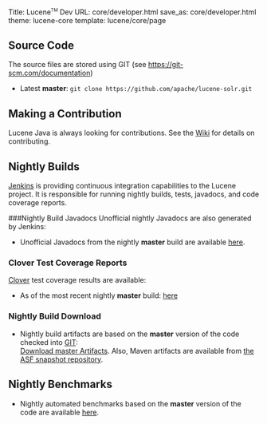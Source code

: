 Title: Lucene<span style="vertical-align: super; font-size: xx-small">TM</span> Dev
URL: core/developer.html
save_as: core/developer.html
theme: lucene-core
template: lucene/core/page

## Source Code
The source files are stored using GIT (see https://git-scm.com/documentation)

- Latest **master**:
`git clone https://github.com/apache/lucene-solr.git`

## Making a Contribution
Lucene Java is always looking for contributions. See the [Wiki][1] for details on contributing.

## Nightly Builds

[Jenkins][2] is providing continuous integration capabilities to the Lucene project.
It is responsible for running nightly builds, tests, javadocs, and code coverage reports.

###Nightly Build Javadocs
Unofficial nightly Javadocs are also generated by Jenkins:

- Unofficial Javadocs from the nightly **master** build are available [here][3].


### Clover Test Coverage Reports
[Clover][4] test coverage results are available:

- As of the most recent nightly **master** build: [here][5]


### Nightly Build Download

- Nightly build artifacts are based on the **master** version of the code checked into [GIT][6]: <br/>
  [Download master Artifacts][7]. Also, Maven artifacts are available from [the ASF snapshot repository][8].

## Nightly Benchmarks

- Nightly automated benchmarks based on the **master** version of the code are available [here][9].

[1]: https://cwiki.apache.org/confluence/display/LUCENE/HowToContribute
[2]: http://jenkins-ci.org/
[3]: https://builds.apache.org/view/All/job/Lucene-Artifacts-master/javadoc/
[4]: http://www.atlassian.com/software/clover/
[5]: https://builds.apache.org/job/Lucene-Solr-Clover-master/lastSuccessfulBuild/clover-report/dashboard.html
[6]: https://git-wip-us.apache.org/repos/asf?p=lucene-solr.git
[7]: https://builds.apache.org/job/Lucene-Artifacts-master/lastSuccessfulBuild/artifact/lucene/dist/
[8]: https://repository.apache.org/snapshots/org/apache/lucene/
[9]: http://home.apache.org/~mikemccand/lucenebench/
